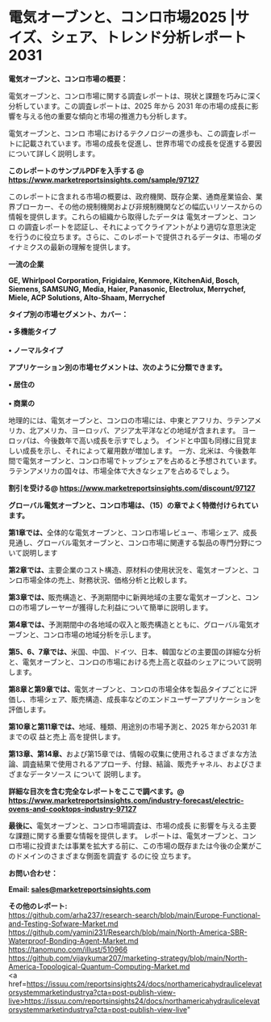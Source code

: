 # 電気オーブンと、コンロ市場2025 |サイズ、シェア、トレンド分析レポート2031

<strong><b>電気オーブンと、コンロ市場の概要：</b></strong>

電気オーブンと、コンロ市場に関する調査レポートは、現状と課題を巧みに深く分析しています。この調査レポートは、2025 年から 2031 年の市場の成長に影響を与える他の重要な傾向と市場の推進力も分析します。

電気オーブンと、コンロ 市場におけるテクノロジーの進歩も、この調査レポートに記載されています。市場の成長を促進し、世界市場での成長を促進する要因について詳しく説明します。

<strong>このレポートのサンプルPDFを入手する @ <a href=https://www.marketreportsinsights.com/sample/97127>https://www.marketreportsinsights.com/sample/97127</a></strong>

このレポートに含まれる市場の概要は、政府機関、既存企業、通商産業協会、業界ブローカー、その他の規制機関および非規制機関などの幅広いリソースからの情報を提供します。これらの組織から取得したデータは 電気オーブンと、コンロ の調査レポートを認証し、それによってクライアントがより適切な意思決定を行うのに役立ちます。さらに、このレポートで提供されるデータは、市場のダイナミクスの最新の理解を提供します。

<strong>一流の企業</strong>

<strong><b>GE, Whirlpool Corporation, Frigidaire, Kenmore, KitchenAid, Bosch, Siemens, SAMSUNG, Media, Haier, Panasonic, Electrolux, Merrychef, Miele, ACP Solutions, Alto-Shaam, Merrychef</b></strong>

<strong><b>タイプ別の市場セグメント、カバー：</b></strong>

<strong>• 多機能タイプ<br><br>• ノーマルタイプ</strong>

<strong><b>アプリケーション別の市場セグメントは、次のように分類できます。</b></strong>

<strong>• 居住の<br><br>• 商業の</strong>

 地理的には、電気オーブンと、コンロの市場には、中東とアフリカ、ラテンアメリカ、北アメリカ、ヨーロッパ、アジア太平洋などの地域が含まれます。 ヨーロッパは、今後数年で高い成長を示すでしょう。 インドと中国も同様に目覚ましい成長を示し、それによって雇用数が増加します。 一方、北米は、今後数年間で電気オーブンと、コンロ市場でトップシェアを占めると予想されています。 ラテンアメリカの国々は、市場全体で大きなシェアを占めるでしょう。

<strong>割引を受ける@ <a href=https://www.marketreportsinsights.com/discount/97127>https://www.marketreportsinsights.com/discount/97127</a></strong>

<strong><b>グローバル電気オーブンと、コンロ市場は、（15）の章でよく特徴付けられています。</b></strong>

<strong><b>第</b></strong><strong><b>1章では、</b></strong>全体的な電気オーブンと、コンロ市場レビュー、市場シェア、成長見通し、グローバル電気オーブンと、コンロ市場に関連する製品の専門分野について説明します

<strong><b>第2章では、</b></strong>主要企業のコスト構造、原材料の使用状況を、電気オーブンと、コンロ市場全体の売上、財務状況、価格分析と比較します。

<strong><b>第3章では、</b></strong>販売構造と、予測期間中に新興地域の主要な電気オーブンと、コンロの市場プレーヤーが獲得した利益について簡単に説明します。

<strong><b>第4章では、</b></strong>予測期間中の各地域の収入と販売構造とともに、グローバル電気オーブンと、コンロ市場の地域分析を示します。

<strong><b>第5、6、7章では、</b></strong>米国、中国、ドイツ、日本、韓国などの主要国の詳細な分析と、電気オーブンと、コンロの市場における売上高と収益のシェアについて説明します。

<strong><b>第8章と第9章では、</b></strong>電気オーブンと、コンロの市場全体を製品タイプごとに評価し、市場シェア、販売構造、成長率などのエンドユーザーアプリケーションを評価します。

<strong><b>第10章と第11章では、</b></strong>地域、種類、用途別の市場予測と、2025 年から2031 年までの収 益と売上 高を提供します。

<strong><b>第13章、第14章、</b></strong>および第15章では、情報の収集に使用されるさまざまな方法論、調査結果で使用されるアプローチ、付録、結論、販売チャネル、およびさまざまなデータソース について 説明します。

<strong>詳細な目次を含む完全なレポートをここで調べます。@ <a href=https://www.marketreportsinsights.com/industry-forecast/electric-ovens-and-cooktops-industry-97127>https://www.marketreportsinsights.com/industry-forecast/electric-ovens-and-cooktops-industry-97127</a></strong>

<strong><b>最後に、</b></strong>電気オーブンと、コンロ市場調査は、市場の成長 に影響を</a>与える主要な課題に関する重要な情報を提供します。 レポートは、電気オーブンと、コンロ市場に投資または事業を拡大する前に、この市場の既存または今後の企業がこのドメインのさまざまな側面を調査す るのに役 立ちます。

<strong><b>お問い合わせ：</b></strong>

<strong>Email: </strong><a href=mailto:sales@marketreportsinsights.com><strong>sales@marketreportsinsights.com</strong></a>

<strong>その他のレポート:</strong>
<br>
<a href=https://github.com/arha237/research-search/blob/main/Europe-Functional-and-Testing-Sofware-Market.md>https://github.com/arha237/research-search/blob/main/Europe-Functional-and-Testing-Sofware-Market.md</a>
<br>
<a href=https://github.com/yamini231/Research/blob/main/North-America-SBR-Waterproof-Bonding-Agent-Market.md>https://github.com/yamini231/Research/blob/main/North-America-SBR-Waterproof-Bonding-Agent-Market.md</a>
<br>
<a href=https://tanomuno.com/illust/510966>https://tanomuno.com/illust/510966</a>
<br>
<a href=https://github.com/vijaykumar207/marketing-strategy/blob/main/North-America-Topological-Quantum-Computing-Market.md>https://github.com/vijaykumar207/marketing-strategy/blob/main/North-America-Topological-Quantum-Computing-Market.md</a>
<br>
<a href=https://issuu.com/reportsinsights24/docs/northamericahydraulicelevatorsystemmarketindustrya?cta=post-publish-view-live>https://issuu.com/reportsinsights24/docs/northamericahydraulicelevatorsystemmarketindustrya?cta=post-publish-view-live</a>"
